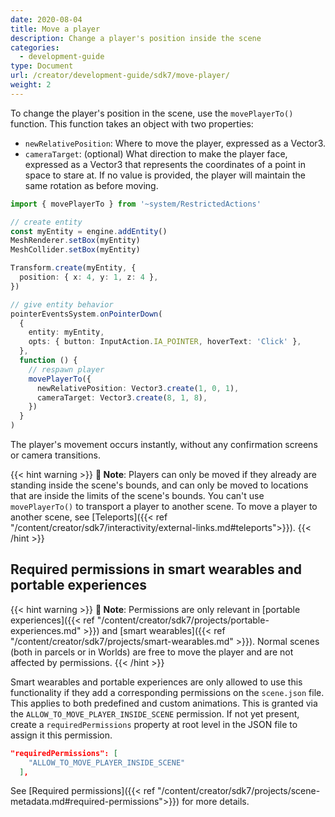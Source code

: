 ```yaml
---
date: 2020-08-04
title: Move a player
description: Change a player's position inside the scene
categories:
  - development-guide
type: Document
url: /creator/development-guide/sdk7/move-player/
weight: 2
---
```


To change the player's position in the scene, use the `movePlayerTo()` function. This function takes an object with two properties:

- `newRelativePosition`: Where to move the player, expressed as a Vector3.
- `cameraTarget`: (optional) What direction to make the player face, expressed as a Vector3 that represents the coordinates of a point in space to stare at. If no value is provided, the player will maintain the same rotation as before moving.

```ts
import { movePlayerTo } from '~system/RestrictedActions'

// create entity
const myEntity = engine.addEntity()
MeshRenderer.setBox(myEntity)
MeshCollider.setBox(myEntity)

Transform.create(myEntity, {
  position: { x: 4, y: 1, z: 4 },
})

// give entity behavior
pointerEventsSystem.onPointerDown(
  {
    entity: myEntity,
    opts: { button: InputAction.IA_POINTER, hoverText: 'Click' },
  },
  function () {
    // respawn player
    movePlayerTo({
      newRelativePosition: Vector3.create(1, 0, 1),
      cameraTarget: Vector3.create(8, 1, 8),
    })
  }
)
```

The player's movement occurs instantly, without any confirmation screens or camera transitions.

{{< hint warning >}}
**📔 Note**: Players can only be moved if they already are standing inside the scene's bounds, and can only be moved to locations that are inside the limits of the scene's bounds. You can't use `movePlayerTo()` to transport a player to another scene. To move a player to another scene, see [Teleports]({{< ref "/content/creator/sdk7/interactivity/external-links.md#teleports">}}).
{{< /hint >}}

## Required permissions in smart wearables and portable experiences

{{< hint warning >}}
**📔 Note**: Permissions are only relevant in [portable experiences]({{< ref "/content/creator/sdk7/projects/portable-experiences.md" >}}) and [smart wearables]({{< ref "/content/creator/sdk7/projects/smart-wearables.md" >}}). Normal scenes (both in parcels or in Worlds) are free to move the player and are not affected by permissions.
{{< /hint >}}

Smart wearables and portable experiences are only allowed to use this functionality if they add a corresponding permissions on the `scene.json` file. This applies to both predefined and custom animations. This is granted via the `ALLOW_TO_MOVE_PLAYER_INSIDE_SCENE` permission. If not yet present, create a `requiredPermissions` property at root level in the JSON file to assign it this permission.

```json
"requiredPermissions": [
    "ALLOW_TO_MOVE_PLAYER_INSIDE_SCENE"
  ],
```

See [Required permissions]({{< ref "/content/creator/sdk7/projects/scene-metadata.md#required-permissions">}}) for more details.
